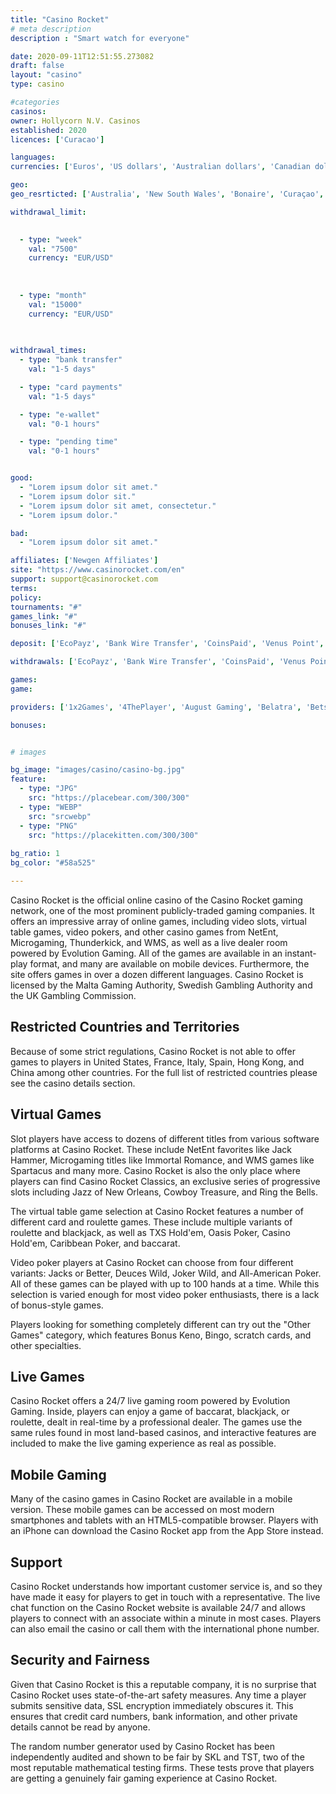 ```yaml
---
title: "Casino Rocket"
# meta description
description : "Smart watch for everyone"

date: 2020-09-11T12:51:55.273082
draft: false
layout: "casino" 
type: casino

#categories
casinos: 
owner: Hollycorn N.V. Casinos
established: 2020
licences: ['Curacao']

languages: 
currencies: ['Euros', 'US dollars', 'Australian dollars', 'Canadian dollars', 'New Zealand dollars', 'Bitcoin Cash', 'Bitcoin', 'Dogecoin', 'Litecoin', 'Ethereum', 'Tether']

geo: 
geo_resrticted: ['Australia', 'New South Wales', 'Bonaire', 'Curaçao', 'France', 'French Guiana', 'French Polynesia', 'Germany', 'Schleswig-Holstein', 'Guadeloupe', 'Israel', 'Italy', 'Lithuania', 'Martinique', 'Mayotte', 'Netherlands', 'New Caledonia', 'Réunion', 'Saba', 'Saint Martin', 'Sint Eustatius (Dutch Island)', 'Sint Maarten (Dutch part)', 'Spain', 'Sweden', 'Switzerland', 'United Kingdom', 'United States', 'Alabama', 'Alaska', 'American Samoa', 'Arizona', 'Arkansas', 'California', 'Colorado', 'Connecticut', 'Delaware', 'District of Columbia', 'Florida', 'Georgia(US)', 'Guam', 'Hawaii', 'Idaho', 'Illinois', 'Indiana', 'Iowa', 'Kansas', 'Kentucky', 'Louisiana', 'Maine', 'Maryland', 'Massachusetts', 'Michigan', 'Minnesota', 'Mississippi', 'Missouri', 'Montana', 'Nebraska', 'Nevada', 'New Hampshire', 'New Jersey', 'New Mexico', 'New York', 'North Carolina', 'North Dakota', 'Northern Mariana Islands', 'Ohio', 'Oklahoma', 'Oregon', 'Pennsylvania', 'Rhode Island', 'South Carolina', 'South Dakota', 'Tennessee', 'Texas', 'U.S. Virgin Islands', 'Utah', 'Vermont', 'Virginia', 'Washington', 'West Virginia', 'Wisconsin', 'Wyoming', 'Wallis and Futuna']

withdrawal_limit:

  
  - type: "week"
    val: "7500"
    currency: "EUR/USD"
  
  
  
  - type: "month"
    val: "15000"
    currency: "EUR/USD"
  
  

withdrawal_times:
  - type: "bank transfer"
    val: "1-5 days"

  - type: "card payments"
    val: "1-5 days"

  - type: "e-wallet"
    val: "0-1 hours"

  - type: "pending time"
    val: "0-1 hours"


good:
  - "Lorem ipsum dolor sit amet."
  - "Lorem ipsum dolor sit."
  - "Lorem ipsum dolor sit amet, consectetur."
  - "Lorem ipsum dolor."

bad:
  - "Lorem ipsum dolor sit amet."

affiliates: ['Newgen Affiliates']
site: "https://www.casinorocket.com/en"
support: support@casinorocket.com
terms:
policy:
tournaments: "#"
games_link: "#"
bonuses_link: "#"

deposit: ['EcoPayz', 'Bank Wire Transfer', 'CoinsPaid', 'Venus Point', 'Neosurf', 'Paysafe Card', 'Skrill', 'Neteller', 'Visa', 'MasterCard', 'Maestro']

withdrawals: ['EcoPayz', 'Bank Wire Transfer', 'CoinsPaid', 'Venus Point', 'Neosurf', 'Paysafe Card', 'Skrill', 'Neteller', 'Visa', 'MasterCard', 'Maestro']

games: 
game:

providers: ['1x2Games', '4ThePlayer', 'August Gaming', 'Belatra', 'Betsoft', 'BGAMING', 'Big Time Gaming', 'Blueprint Gaming', 'Booming Games', 'Booongo Gaming', 'Casino Technology', 'Endorphina', 'Evolution Gaming', 'Fantasma Games', 'Felix Gaming', 'Fugaso', 'GameArt', 'Habanero', 'Igrosoft', 'Iron Dog Studios', 'iSoftBet', 'Leap', 'LuckyStreak', 'Merkur Gaming', 'Mr. Slotty', 'Nolimit City', 'Northern Lights Gaming', 'Nucleus Gaming', 'Platipus Gaming', 'Playson', 'Playtech', 'Pragmatic Play', 'Quickspin', 'Relax Gaming', 'Sthlm Gaming', 'Thunderkick', 'Tom Horn Gaming', 'VIVO Gaming', 'Wazdan', 'NetEnt']

bonuses:


# images

bg_image: "images/casino/casino-bg.jpg"  
feature:
  - type: "JPG" 
    src: "https://placebear.com/300/300"
  - type: "WEBP"
    src: "srcwebp"
  - type: "PNG"
    src: "https://placekitten.com/300/300"  
 
bg_ratio: 1 
bg_color: "#58a525"  

---
```


Casino Rocket is the official online casino of the Casino Rocket gaming network, one of the most prominent publicly-traded gaming companies. It offers an impressive array of online games, including video slots, virtual table games, video pokers, and other casino games from NetEnt, Microgaming, Thunderkick, and WMS, as well as a live dealer room powered by Evolution Gaming. All of the games are available in an instant-play format, and many are available on mobile devices. Furthermore, the site offers games in over a dozen different languages. Casino Rocket is licensed by the Malta Gaming Authority, Swedish Gambling Authority and the UK Gambling Commission.

## Restricted Countries and Territories
Because of some strict regulations, Casino Rocket is not able to offer games to players in United States, France, Italy, Spain, Hong Kong, and China among other countries. For the full list of restricted countries please see the casino details section.

## Virtual Games
Slot players have access to dozens of different titles from various software platforms at Casino Rocket. These include NetEnt favorites like Jack Hammer, Microgaming titles like Immortal Romance, and WMS games like Spartacus and many more. Casino Rocket is also the only place where players can find Casino Rocket Classics, an exclusive series of progressive slots including Jazz of New Orleans, Cowboy Treasure, and Ring the Bells.

The virtual table game selection at Casino Rocket features a number of different card and roulette games. These include multiple variants of roulette and blackjack, as well as TXS Hold'em, Oasis Poker, Casino Hold'em, Caribbean Poker, and baccarat.

Video poker players at Casino Rocket can choose from four different variants: Jacks or Better, Deuces Wild, Joker Wild, and All-American Poker. All of these games can be played with up to 100 hands at a time. While this selection is varied enough for most video poker enthusiasts, there is a lack of bonus-style games.

Players looking for something completely different can try out the "Other Games" category, which features Bonus Keno, Bingo, scratch cards, and other specialties.

## Live Games
Casino Rocket offers a 24/7 live gaming room powered by Evolution Gaming. Inside, players can enjoy a game of baccarat, blackjack, or roulette, dealt in real-time by a professional dealer. The games use the same rules found in most land-based casinos, and interactive features are included to make the live gaming experience as real as possible.

## Mobile Gaming
Many of the casino games in Casino Rocket are available in a mobile version. These mobile games can be accessed on most modern smartphones and tablets with an HTML5-compatible browser. Players with an iPhone can download the Casino Rocket app from the App Store instead.

## Support
Casino Rocket understands how important customer service is, and so they have made it easy for players to get in touch with a representative. The live chat function on the Casino Rocket website is available 24/7 and allows players to connect with an associate within a minute in most cases. Players can also email the casino or call them with the international phone number.

## Security and Fairness
Given that Casino Rocket is this a reputable company, it is no surprise that Casino Rocket uses state-of-the-art safety measures. Any time a player submits sensitive data, SSL encryption immediately obscures it. This ensures that credit card numbers, bank information, and other private details cannot be read by anyone.

The random number generator used by Casino Rocket has been independently audited and shown to be fair by SKL and TST, two of the most reputable mathematical testing firms. These tests prove that players are getting a genuinely fair gaming experience at Casino Rocket.